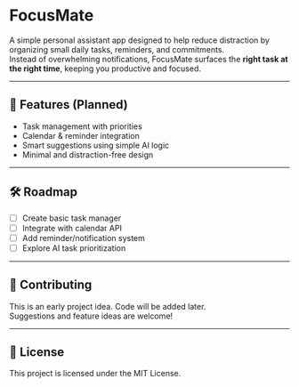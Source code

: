 # FocusMate

A simple personal assistant app designed to help reduce distraction by organizing small daily tasks, reminders, and commitments.  
Instead of overwhelming notifications, FocusMate surfaces the **right task at the right time**, keeping you productive and focused.

---

## 🚀 Features (Planned)
- Task management with priorities  
- Calendar & reminder integration  
- Smart suggestions using simple AI logic  
- Minimal and distraction-free design  

---

## 🛠 Roadmap
- [ ] Create basic task manager  
- [ ] Integrate with calendar API  
- [ ] Add reminder/notification system  
- [ ] Explore AI task prioritization  

---

## 🤝 Contributing
This is an early project idea. Code will be added later.  
Suggestions and feature ideas are welcome!  

---

## 📜 License
This project is licensed under the MIT License.
